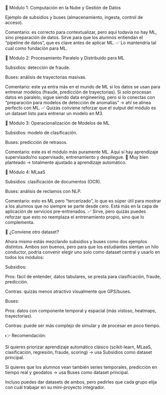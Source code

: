 🔹 Módulo 1: Computación en la Nube y Gestión de Datos

Ejemplo de subsidios y buses (almacenamiento, ingesta, control de acceso).

Comentario: es correcto para contextualizar, pero aquí todavía no hay ML, sino preparación de datos. Sirve para que los alumnos entiendan el “pipeline de datos”, que es clave antes de aplicar ML.
✅ Lo mantendría tal cual como fundación para ML.

🔹 Módulo 2: Procesamiento Paralelo y Distribuido para ML

Subsidios: detección de fraude.

Buses: análisis de trayectorias masivas.

Comentario: este ya entra más en el mundo de ML si los datos se usan para entrenar modelos (fraude, predicción de trayectorias). Si solo procesan datos en paralelo, sigue siendo data engineering, pero si lo conectas con “preparación para modelos de detección de anomalías” → ahí se alinea perfecto con ML.
✅ Quizás conviene reforzar que el output del módulo es un dataset listo para entrenar un modelo en M3.

🔹 Módulo 3: Operacionalización de Modelos de ML

Subsidios: modelo de clasificación.

Buses: predicción de retrasos.

Comentario: este es el módulo más puramente ML. Aquí sí hay aprendizaje supervisado/no supervisado, entrenamiento y despliegue.
💯 Muy bien planteado → totalmente ajustado a aprendizaje automático.

🔹 Módulo 4: MLaaS

Subsidios: clasificación de documentos (OCR).

Buses: análisis de reclamos con NLP.

Comentario: esto es ML pero “tercerizado”, lo que es súper útil para mostrar a los alumnos que no siempre se parte desde cero. Está más en la capa de aplicación de servicios pre-entrenados.
✅ Sirve, pero quizás puedes reforzar que esto no reemplaza el entrenamiento propio, sino que lo complementa.

🔹 ¿Conviene otro dataset?

Ahora mismo estás mezclando subsidios y buses como dos ejemplos distintos. Ambos son buenos, pero para que los estudiantes sientan un hilo conductor, podría convenir elegir uno solo como dataset central y usarlo en todos los módulos:

Subsidios:

Pros: fácil de entender, datos tabulares, se presta para clasificación, fraude, predicción.

Contras: quizás menos atractivo visualmente que GPS/buses.

Buses:

Pros: datos con componente temporal y espacial (más vistoso, heatmaps, trayectorias).

Contras: puede ser más complejo de simular y de procesar en poco tiempo.

👉 Recomendación:

Si quieres priorizar aprendizaje automático clásico (scikit-learn, MLaaS, clasificación, regresión, fraude, scoring) → usa Subsidios como dataset principal.

Si quieres que los alumnos vean también series temporales, predicción en tiempo real y geodatos → usa Buses como dataset principal.

Incluso puedes dar datasets de ambos, pero pedirles que cada grupo elija con cuál trabajar en su mini-proyecto integrador.